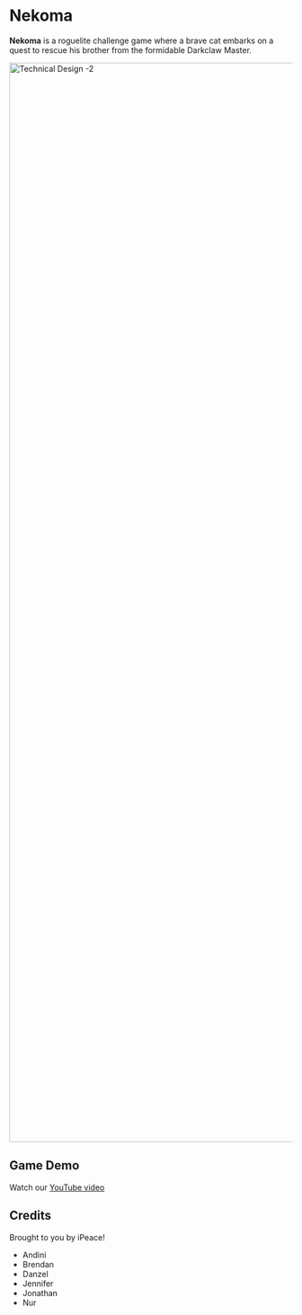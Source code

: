# Nekoma
**Nekoma** is a roguelite challenge game where a brave cat embarks on a quest to rescue his brother from the formidable Darkclaw Master.

<img width="1920" alt="Technical Design -2" src="https://github.com/JennLuv/NekomaMap/assets/67574872/8600891d-7ecd-4101-8cb3-42ae79b0ed53">


## Game Demo
Watch our [YouTube video](https://www.youtube.com/watch?v=B5UVeUDvUU8)

## Credits
Brought to you by iPeace!
- Andini
- Brendan
- Danzel
- Jennifer
- Jonathan
- Nur

